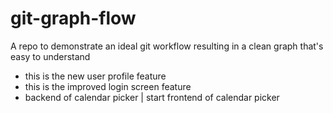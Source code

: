 # git-graph-flow
A repo to demonstrate an ideal git workflow resulting in a clean graph that's easy to understand

* this is the new user profile feature
* this is the improved login screen feature
* backend of calendar picker | start frontend of calendar picker
